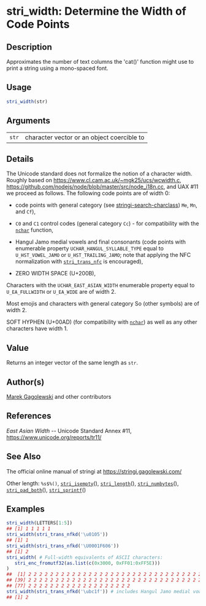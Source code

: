 # stri\_width: Determine the Width of Code Points

## Description

Approximates the number of text columns the \'cat()\' function might use to print a string using a mono-spaced font.

## Usage

```r
stri_width(str)
```

## Arguments

|       |                                            |
|-------|--------------------------------------------|
| `str` | character vector or an object coercible to |

## Details

The Unicode standard does not formalize the notion of a character width. Roughly based on <https://www.cl.cam.ac.uk/~mgk25/ucs/wcwidth.c>, <https://github.com/nodejs/node/blob/master/src/node_i18n.cc>, and UAX \#11 we proceed as follows. The following code points are of width 0:

-   code points with general category (see [stringi-search-charclass](../../stringi/help/stringi-search-charclass.html)) `Me`, `Mn`, and `Cf`),

-   `C0` and `C1` control codes (general category `Cc`) - for compatibility with the [`nchar`](https://stat.ethz.ch/R-manual/R-patched/library/base/html/nchar.html) function,

-   Hangul Jamo medial vowels and final consonants (code points with enumerable property `UCHAR_HANGUL_SYLLABLE_TYPE` equal to `U_HST_VOWEL_JAMO` or `U_HST_TRAILING_JAMO`; note that applying the NFC normalization with [`stri_trans_nfc`](https://stringi.gagolewski.com/rapi/stri_trans_nfc.html) is encouraged),

-   ZERO WIDTH SPACE (U+200B),

Characters with the `UCHAR_EAST_ASIAN_WIDTH` enumerable property equal to `U_EA_FULLWIDTH` or `U_EA_WIDE` are of width 2.

Most emojis and characters with general category So (other symbols) are of width 2.

SOFT HYPHEN (U+00AD) (for compatibility with [`nchar`](https://stat.ethz.ch/R-manual/R-patched/library/base/html/nchar.html)) as well as any other characters have width 1.

## Value

Returns an integer vector of the same length as `str`.

## Author(s)

[Marek Gagolewski](https://www.gagolewski.com/) and other contributors

## References

*East Asian Width* -- Unicode Standard Annex \#11, <https://www.unicode.org/reports/tr11/>

## See Also

The official online manual of <span class="pkg">stringi</span> at <https://stringi.gagolewski.com/>

Other length: `%s$%()`, [`stri_isempty`](https://stringi.gagolewski.com/rapi/stri_isempty.html)(), [`stri_length`](https://stringi.gagolewski.com/rapi/stri_length.html)(), [`stri_numbytes`](https://stringi.gagolewski.com/rapi/stri_numbytes.html)(), [`stri_pad_both`](https://stringi.gagolewski.com/rapi/stri_pad_both.html)(), [`stri_sprintf`](https://stringi.gagolewski.com/rapi/stri_sprintf.html)()

## Examples




```r
stri_width(LETTERS[1:5])
## [1] 1 1 1 1 1
stri_width(stri_trans_nfkd('\u0105'))
## [1] 1
stri_width(stri_trans_nfkd('\U0001F606'))
## [1] 2
stri_width( # Full-width equivalents of ASCII characters:
   stri_enc_fromutf32(as.list(c(0x3000, 0xFF01:0xFF5E)))
)
##  [1] 2 2 2 2 2 2 2 2 2 2 2 2 2 2 2 2 2 2 2 2 2 2 2 2 2 2 2 2 2 2 2 2 2 2 2 2 2 2
## [39] 2 2 2 2 2 2 2 2 2 2 2 2 2 2 2 2 2 2 2 2 2 2 2 2 2 2 2 2 2 2 2 2 2 2 2 2 2 2
## [77] 2 2 2 2 2 2 2 2 2 2 2 2 2 2 2 2 2 2 2
stri_width(stri_trans_nfkd('\ubc1f')) # includes Hangul Jamo medial vowels and final consonants
## [1] 2
```
